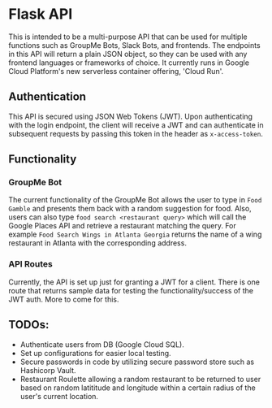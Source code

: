# Flask API

This is intended to be a multi-purpose API that can be used for multiple functions such as GroupMe Bots, Slack Bots, and frontends. The endpoints in this API will return a plain JSON object, so they can be used with any frontend languages or frameworks of choice. It currently runs in Google Cloud Platform's new serverless container offering, 'Cloud Run'.

## Authentication

This API is secured using JSON Web Tokens (JWT). Upon authenticating with the login endpoint, the client will receive a JWT and can authenticate in subsequent requests by passing this token in the header as `x-access-token`. 

## Functionality

### GroupMe Bot

The current functionality of the GroupMe Bot allows the user to type in `Food Gamble` and presents them back with a random suggestion for food. Also, users can also type `food search <restaurant query>` which will call the Google Places API and retrieve a restaurant matching the query. For example `Food Search Wings in Atlanta Georgia` returns the name of a wing restaurant in Atlanta with the corresponding address.

### API Routes

Currently, the API is set up just for granting a JWT for a client. There is one route that returns sample data for testing the functionality/success of the JWT auth. More to come for this.

## TODOs: 

  - Authenticate users from DB (Google Cloud SQL).
  - Set up configurations for easier local testing.
  - Secure passwords in code by utilizing secure password store such as Hashicorp Vault.
  - Restaurant Roulette allowing a random restaurant to be returned to user based on random latititude and longitude within a certain radius of the user's current location.
